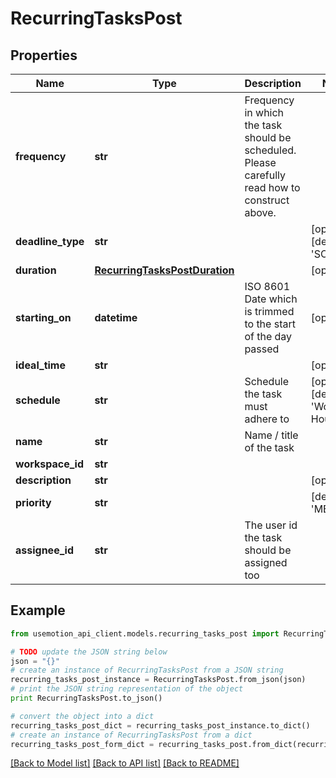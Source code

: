 # RecurringTasksPost


## Properties

Name | Type | Description | Notes
------------ | ------------- | ------------- | -------------
**frequency** | **str** | Frequency in which the task should be scheduled. Please carefully read how to construct above. | 
**deadline_type** | **str** |  | [optional] [default to 'SOFT']
**duration** | [**RecurringTasksPostDuration**](RecurringTasksPostDuration.md) |  | [optional] 
**starting_on** | **datetime** | ISO 8601 Date which is trimmed to the start of the day passed | [optional] 
**ideal_time** | **str** |  | [optional] 
**schedule** | **str** | Schedule the task must adhere to | [optional] [default to 'Work Hours']
**name** | **str** | Name / title of the task | 
**workspace_id** | **str** |  | 
**description** | **str** |  | [optional] 
**priority** | **str** |  | [default to 'MEDIUM']
**assignee_id** | **str** | The user id the task should be assigned too | 

## Example

```python
from usemotion_api_client.models.recurring_tasks_post import RecurringTasksPost

# TODO update the JSON string below
json = "{}"
# create an instance of RecurringTasksPost from a JSON string
recurring_tasks_post_instance = RecurringTasksPost.from_json(json)
# print the JSON string representation of the object
print RecurringTasksPost.to_json()

# convert the object into a dict
recurring_tasks_post_dict = recurring_tasks_post_instance.to_dict()
# create an instance of RecurringTasksPost from a dict
recurring_tasks_post_form_dict = recurring_tasks_post.from_dict(recurring_tasks_post_dict)
```
[[Back to Model list]](../README.md#documentation-for-models) [[Back to API list]](../README.md#documentation-for-api-endpoints) [[Back to README]](../README.md)


